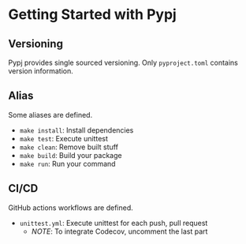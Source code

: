 # Getting Started with Pypj

##

## Versioning

Pypj provides single sourced versioning.
Only `pyproject.toml` contains version information.

## Alias

Some aliases are defined.

- `make install`: Install dependencies
- `make test`: Execute unittest
- `make clean`: Remove built stuff
- `make build`: Build your package
- `make run`: Run your command

## CI/CD

GitHub actions workflows are defined.

- `unittest.yml`: Execute unittest for each push, pull request
  - _NOTE_: To integrate Codecov, uncomment the last part
